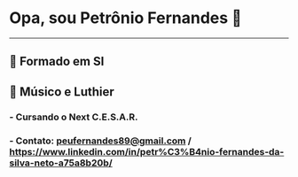 # Opa, sou Petrônio Fernandes 👋
_______________________________________
## :pushpin: Formado em SI
## :pushpin: Músico e Luthier

### - Cursando o Next C.E.S.A.R. 
### - Contato: peufernandes89@gmail.com / https://www.linkedin.com/in/petr%C3%B4nio-fernandes-da-silva-neto-a75a8b20b/

<!--
**petronioFernandes/petronioFernandes** is a ✨ _special_ ✨ repository because its `README.md` (this file) appears on your GitHub profile.

- 🔭 I’m currently working on ...
- 🌱 I’m currently learning ...
- 👯 I’m looking to collaborate on ...
- 🤔 I’m looking for help with ...
- 💬 Ask me about ...
- 📫 How to reach me: ...
- 😄 Pronouns: ...
- ⚡ Fun fact: ...
-->
